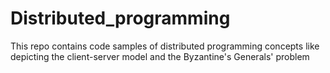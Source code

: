 # Distributed_programming
This repo contains code samples of distributed programming concepts like depicting the client-server model and the Byzantine's Generals' problem
